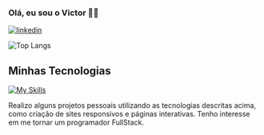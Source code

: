 ### Olá, eu sou o Victor 👋🏻
[![linkedin](https://img.shields.io/badge/LinkedIn-0077B5?style=for-the-badge&logo=linkedin&logoColor=white)](https://www.linkedin.com/in/victor-alves-santana-111440196/)

![Top Langs](https://github-readme-stats.vercel.app/api/top-langs/?username=victorsantana03&layout=compact)

## Minhas Tecnologias
[![My Skills](https://skillicons.dev/icons?i=js,react,html,css,nodejs,tailwind,git,py)](https://skillicons.dev)

Realizo alguns projetos pessoais utilizando as tecnologias descritas acima, como criação de sites responsivos e páginas interativas. Tenho interesse em me tornar um programador FullStack.
